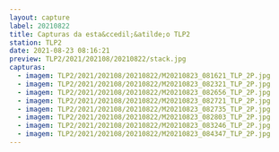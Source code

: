 ```yaml
---
layout: capture
label: 20210822
title: Capturas da esta&ccedil;&atilde;o TLP2
station: TLP2
date: 2021-08-23 08:16:21
preview: TLP2/2021/202108/20210822/stack.jpg
capturas:
  - imagem: TLP2/2021/202108/20210822/M20210823_081621_TLP_2P.jpg
  - imagem: TLP2/2021/202108/20210822/M20210823_082321_TLP_2P.jpg
  - imagem: TLP2/2021/202108/20210822/M20210823_082656_TLP_2P.jpg
  - imagem: TLP2/2021/202108/20210822/M20210823_082721_TLP_2P.jpg
  - imagem: TLP2/2021/202108/20210822/M20210823_082735_TLP_2P.jpg
  - imagem: TLP2/2021/202108/20210822/M20210823_082803_TLP_2P.jpg
  - imagem: TLP2/2021/202108/20210822/M20210823_083246_TLP_2P.jpg
  - imagem: TLP2/2021/202108/20210822/M20210823_084347_TLP_2P.jpg
---
```

